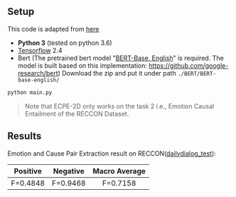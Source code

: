 

## Setup

This code is adapted from [here](https://github.com/NUSTM/ECPE-MLL)

- **Python 3** (tested on python 3.6)
- [Tensorflow](https://github.com/tensorflow/tensorflow) 2.4
- Bert (The pretrained bert model "[BERT-Base, English](https://storage.googleapis.com/bert_models/2020_02_20/uncased_L-12_H-768_A-12.zip)" is required. The model is built based on
this implementation: https://github.com/google-research/bert)  Download the zip and put it under path `./BERT/BERT-base-english/`

```sh
python main.py
```
> Note that ECPE-2D only works on the task 2 i.e., Emotion Causal Entailment of the RECCON Dataset.

## Results
Emotion and Cause Pair Extraction result on RECCON([dailydialog_test](data_reccon/dailydialog_test.json)):

 |    Positive                       |  Negative                 |   Macro Average              |
 | :----------------------------------: | :--------------------------: | :--------------------------: |
 |   F=0.4848                          |  F=0.9468                      |   F=0.7158                          |

